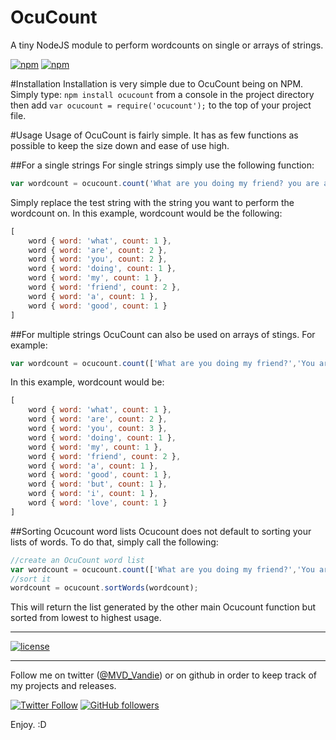 # OcuCount
A tiny NodeJS module to perform wordcounts on single or arrays of strings.

[![npm](https://img.shields.io/npm/v/ocucount.svg?style=flat-square)](https://www.npmjs.com/package/ocucount)
[![npm](https://img.shields.io/npm/dt/ocucount.svg?style=flat-square)](https://www.npmjs.com/package/ocucount)

#Installation
Installation is very simple due to OcuCount being on NPM. Simply type: `npm install ocucount` from a console in the project directory then add `var ocucount = require('ocucount');` to the top of your project file.

#Usage
Usage of OcuCount is fairly simple. It has as few functions as possible to keep the size down and ease of use high.

##For a single strings
For single strings simply use the following function:
```javascript
var wordcount = ocucount.count('What are you doing my friend? you are a good friend');
```
Simply replace the test string with the string you want to perform the wordcount on. In this example, wordcount would be the following:
```javascript
[
    word { word: 'what', count: 1 },
    word { word: 'are', count: 2 },
    word { word: 'you', count: 2 },
    word { word: 'doing', count: 1 },
    word { word: 'my', count: 1 },
    word { word: 'friend', count: 2 },
    word { word: 'a', count: 1 },
    word { word: 'good', count: 1 } 
]

```

##For multiple strings
OcuCount can also be used on arrays of stings. For example:
```javascript
var wordcount = ocucount.count(['What are you doing my friend?','You are a good friend.','But I love you!']);
```
In this example, wordcount would be:
```javascript
[
    word { word: 'what', count: 1 },
    word { word: 'are', count: 2 },
    word { word: 'you', count: 3 },
    word { word: 'doing', count: 1 },
    word { word: 'my', count: 1 },
    word { word: 'friend', count: 2 },
    word { word: 'a', count: 1 },
    word { word: 'good', count: 1 },
    word { word: 'but', count: 1 },
    word { word: 'i', count: 1 },
    word { word: 'love', count: 1 }
]
```

##Sorting Ocucount word lists
Ocucount does not default to sorting your lists of words. To do that, simply call the following:
```javascript
//create an OcuCount word list
var wordcount = ocucount.count(['What are you doing my friend?','You are a good friend.','But I love you!']);
//sort it
wordcount = ocucount.sortWords(wordcount);
```
This will return the list generated by the other main Ocucount function but sorted from lowest to highest usage.

---

[![license](https://img.shields.io/github/license/mashape/apistatus.svg?style=flat-square)](https://github.com/vandie/OcuCount/blob/master/LICENSE)

---

Follow me on twitter ([@MVD_Vandie](https://twitter.com/MVD_Vandie)) or on github in order to keep track of my projects and releases.

[![Twitter Follow](https://img.shields.io/twitter/follow/mvd_vandie.svg?label=Follow%20on%20Twitter&style=flat-square)]() 
[![GitHub followers](https://img.shields.io/github/followers/vandie.svg?label=Follow%20on%20Github&style=flat-square)]()

Enjoy. :D